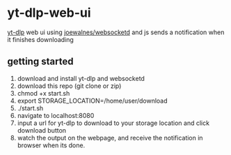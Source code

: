 # yt-dlp-web-ui
[yt-dlp](https://github.com/yt-dlp/yt-dlp) web ui using [joewalnes/websocketd](https://github.com/joewalnes/websocketd) and js
sends a notification when it finishes downloading

## getting started
1. download and install yt-dlp and websocketd
1. download this repo (git clone or zip)
1. chmod +x start.sh
1. export STORAGE_LOCATION=/home/user/download
1. ./start.sh
1. navigate to localhost:8080
2. input a url for yt-dlp to download to your storage location and click download button
3. watch the output on the webpage, and receive the notification in browser when its done.
